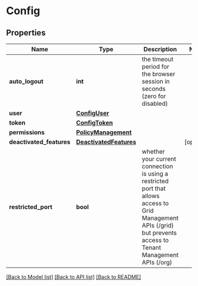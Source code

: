 # Config

## Properties
Name | Type | Description | Notes
------------ | ------------- | ------------- | -------------
**auto_logout** | **int** | the timeout period for the browser session in seconds (zero for disabled) | 
**user** | [**ConfigUser**](ConfigUser.md) |  | 
**token** | [**ConfigToken**](ConfigToken.md) |  | 
**permissions** | [**PolicyManagement**](PolicyManagement.md) |  | 
**deactivated_features** | [**DeactivatedFeatures**](DeactivatedFeatures.md) |  | [optional] 
**restricted_port** | **bool** | whether your current connection is using a restricted port that allows access to Grid Management APIs (/grid) but prevents access to Tenant Management APIs (/org) | 

[[Back to Model list]](../README.md#documentation-for-models) [[Back to API list]](../README.md#documentation-for-api-endpoints) [[Back to README]](../README.md)


